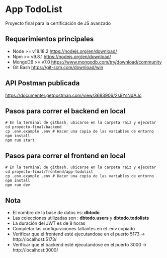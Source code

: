 # App TodoList
Proyecto final para la certificación de JS avanzado

## Requerimientos principales
- Node >= v18.18.2 https://nodejs.org/en/download/
- Npm >= v9.8.1 https://nodejs.org/en/download/
- MongoDB >= v7.0 https://www.mongodb.com/try/download/community
- Git Bash https://git-scm.com/download/win

## API Postman publicada
https://documenter.getpostman.com/view/3683906/2s9YsNdAJc

## Pasos para correr el backend en local
```shell
# En la terminal de gitbash, ubicarse en la carpeta raiz y ejecutar
cd proyecto-final/backend
cp .env.example .env # Hacer una copia de las variables de entorno
npm install
npm run start
```

## Pasos para correr el frontend en local
```shell
# En la terminal de gitbash, ubicarse en la carpeta raiz y ejecutar
cd proyecto-final/frontend/app-todolist
cp .env.example .env # Hacer una copia de las variables de entorno
npm install
npm run dev
```

## Nota
- El nombre de la base de datos es: **dbtodo**
- Las colecciones utilizadas son : **dbtodo.users** y **dbtodo.todolists**
- La duración del JWT es de 8 horas
- Completar las configuraciones faltantes en el .env copiado
- Verificar que el frontend esté ejecutandose en el puerto 5173 -> http://localhost:5173/
- Verificar que el backend esté ejecutandose en el puerto 3000 ->  http://localhost:3000/